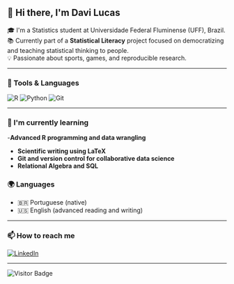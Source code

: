 ## 👋 Hi there, I'm Davi Lucas

🎓 I'm a Statistics student at Universidade Federal Fluminense (UFF), Brazil.  
📚 Currently part of a **Statistical Literacy** project focused on democratizing and teaching statistical thinking to people.  
💡 Passionate about sports, games, and reproducible research.

---

### 🧰 Tools & Languages

![R](https://img.shields.io/badge/-R-276DC3?style=flat&logo=R&logoColor=white)
![Python](https://img.shields.io/badge/-Python-3776AB?style=flat&logo=python&logoColor=white)
![Git](https://img.shields.io/badge/-Git-F05032?style=flat&logo=git&logoColor=white)

---

### 🌱 I'm currently learning

-**Advanced R programming and data wrangling**  
- **Scientific writing using LaTeX**  
- **Git and version control for collaborative data science**
- **Relational Algebra and SQL**


### 🌍 Languages

- 🇧🇷 Portuguese (native)
- 🇺🇸 English (advanced reading and writing)

---

### 📫 How to reach me

[![LinkedIn](https://img.shields.io/badge/-LinkedIn-blue?style=flat&logo=linkedin&logoColor=white)](https://linkedin.com/in/SEU-LINKEDIN)

---

![Visitor Badge](https://komarev.com/ghpvc/?username=daviljc02&color=blue)
